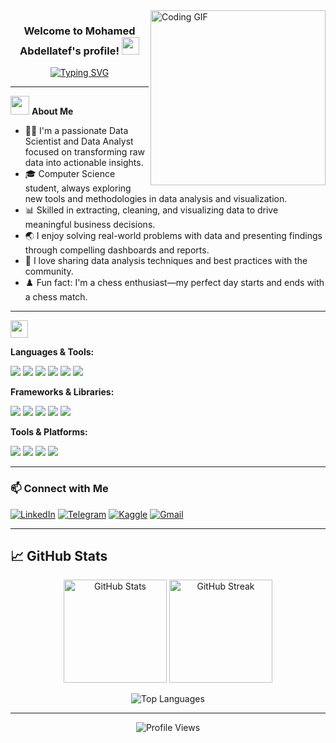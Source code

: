 <img width="280" align="right" alt="Coding GIF" src="https://c.tenor.com/_DOBjnGspYAAAAAM/code-coding.gif">

<h3 align="center">
  Welcome to Mohamed Abdellatef's profile!
  <img src="https://media.giphy.com/media/hvRJCLFzcasrR4ia7z/giphy.gif" width="28">
</h3>


<p align="center">
  <a href="https://github.com/DenverCoder1/readme-typing-svg">
    <img src="https://readme-typing-svg.herokuapp.com/?lines=Data%20Scientist%20%26%20Data%20Analyst;Data%20Visualization%20Specialist;Always%20learning%20new%20things;&font=Fira%20Code&center=true&width=440&height=45&color=58a6ff&vCenter=true&pause=1000&size=22" alt="Typing SVG" />
  </a>
</p>

---

<img src="https://media.giphy.com/media/iY8CRBdQXODJSCERIr/giphy.gif" width="30">&nbsp;**About Me**

- 🧑‍💻 I'm a passionate Data Scientist and Data Analyst focused on transforming raw data into actionable insights.
- 🎓 Computer Science student, always exploring new tools and methodologies in data analysis and visualization.
- 📊 Skilled in extracting, cleaning, and visualizing data to drive meaningful business decisions.
- 🌏 I enjoy solving real-world problems with data and presenting findings through compelling dashboards and reports.
- 📝 I love sharing data analysis techniques and best practices with the community.
- ♟️ Fun fact: I'm a chess enthusiast—my perfect day starts and ends with a chess match.

---

<img src="https://media2.giphy.com/media/QssGEmpkyEOhBCb7e1/giphy.gif?cid=ecf05e47a0n3gi1bfqntqmob8g9aid1oyj2wr3ds3mg700bl&rid=giphy.gif" width="28">

**Languages & Tools:**
<p>
  <img src="https://img.shields.io/badge/Python-3670A0?style=for-the-badge&logo=python&logoColor=ffdd54"/>
  <img src="https://img.shields.io/badge/SQL-336791?style=for-the-badge&logo=postgresql&logoColor=white"/>
  <img src="https://img.shields.io/badge/Java-007396?style=for-the-badge&logo=java&logoColor=white"/>
  <img src="https://img.shields.io/badge/Power%20BI-F2C811?style=for-the-badge&logo=powerbi&logoColor=black"/>
  <img src="https://img.shields.io/badge/Tableau-E97627?style=for-the-badge&logo=tableau&logoColor=white"/>
  <img src="https://img.shields.io/badge/Excel-217346?style=for-the-badge&logo=microsoft-excel&logoColor=white"/>
</p>

**Frameworks & Libraries:**
<p>
  <img src="https://img.shields.io/badge/Pandas-150458?style=for-the-badge&logo=pandas&logoColor=white"/>
  <img src="https://img.shields.io/badge/Numpy-013243?style=for-the-badge&logo=numpy&logoColor=white"/>
  <img src="https://img.shields.io/badge/Scikit--Learn-F7931E?style=for-the-badge&logo=scikit-learn&logoColor=white"/>
  <img src="https://img.shields.io/badge/Plotly-3F4F75?style=for-the-badge&logo=plotly&logoColor=white"/>
  <img src="https://img.shields.io/badge/Matplotlib-11557C?style=for-the-badge&logo=matplotlib&logoColor=white"/>
</p>

**Tools & Platforms:**
<p>
  <img src="https://img.shields.io/badge/Git-F05032?style=for-the-badge&logo=git&logoColor=white"/>
  <img src="https://img.shields.io/badge/GitHub-181717?style=for-the-badge&logo=github&logoColor=white"/>
  <img src="https://img.shields.io/badge/AWS-232F3E?style=for-the-badge&logo=amazon-aws&logoColor=white"/>
  <img src="https://img.shields.io/badge/Google%20Cloud-4285F4?style=for-the-badge&logo=google-cloud&logoColor=white"/>
</p>

---

### 📫 Connect with Me

[![LinkedIn](https://img.shields.io/badge/-Mohamed%20Abdellatif-0077B5?style=for-the-badge&logo=Linkedin&logoColor=white)](https://www.linkedin.com/in/MohamedAbdellatif2)
[![Telegram](https://img.shields.io/badge/-Telegram-2CA5E0?style=for-the-badge&logo=telegram&logoColor=white)](https://t.me/Mohamed_Abdellatif_2)
[![Kaggle](https://img.shields.io/badge/-Kaggle-20BEFF?style=for-the-badge&logo=kaggle&logoColor=white)](https://www.kaggle.com/)
[![Gmail](https://img.shields.io/badge/-Gmail-D14836?style=for-the-badge&logo=gmail&logoColor=white)](mohamed.abdellatif.work@gmail.com)

---


## 📈 GitHub Stats

<p align="center">
  <img src="https://github-readme-stats.vercel.app/api?username=MohamedAbdellatif2&show_icons=true&theme=radical" alt="GitHub Stats" height="165"/>
  <img src="https://github-readme-streak-stats.herokuapp.com/?user=MohamedAbdellatif2&theme=radical" alt="GitHub Streak" height="165"/>
</p>

<p align="center">
  <img src="https://github-readme-stats.vercel.app/api/top-langs/?username=MohamedAbdellatif2&layout=compact&theme=radical" alt="Top Languages"/>
</p>

---


<p align="center">
  <img src="https://komarev.com/ghpvc/?username=MohamedAbdellatif2&style=flat-square&color=blue" alt="Profile Views"/>
</p>

